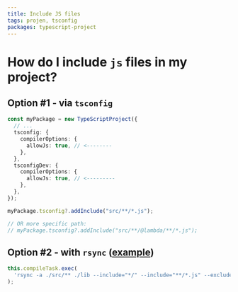 ```yaml
---
title: Include JS files
tags: projen, tsconfig
packages: typescript-project
---
```


# How do I include `js` files in my project?

## Option #1 - via `tsconfig`

```ts
const myPackage = new TypeScriptProject({
  // ...
  tsconfig: {
    compilerOptions: {
      allowJs: true, // <--------
    },
  },
  tsconfigDev: {
    compilerOptions: {
      allowJs: true, // <---------
    },
  },
});

myPackage.tsconfig?.addInclude("src/**/*.js");

// OR more specific path:
// myPackage.tsconfig?.addInclude("src/**/@lambda/**/*.js");
```

## Option #2 - with `rsync` ([example](https://github.com/aws/aws-prototyping-sdk/blob/392fb8c483a99123d4e8a8b6b95b5aa7ecb014b8/private/projects/nx-monorepo-project.ts#L39))

```ts
this.compileTask.exec(
  'rsync -a ./src/** ./lib --include="*/" --include="**/*.js" --exclude="*" --prune-empty-dirs'
);
```
